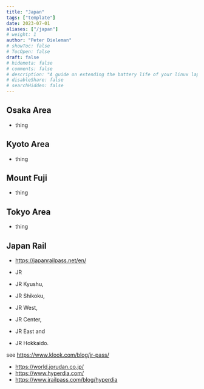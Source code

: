 ```yaml
---
title: "Japan"
tags: ["template"]
date: 2023-07-01
aliases: ["/japan"]
# weight: 1
author: "Peter Dieleman"
# showToc: false
# TocOpen: false
draft: false
# hidemeta: false
# comments: false
# description: "A guide on extending the battery life of your linux laptop"
# disableShare: false
# searchHidden: false
---
```


## Osaka Area

- thing

## Kyoto Area

- thing

## Mount Fuji

- thing

## Tokyo Area

- thing

## Japan Rail

- <https://japanrailpass.net/en/>

- JR
- JR Kyushu,
- JR Shikoku,
- JR West,
- JR Center, 
- JR East and
- JR Hokkaido.

see <https://www.klook.com/blog/jr-pass/>

- <https://world.jorudan.co.jp/>
- <https://www.hyperdia.com/>
- <https://www.jrailpass.com/blog/hyperdia>